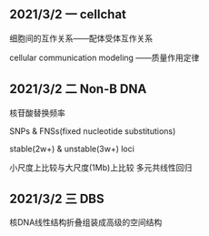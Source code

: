 ## 2021/3/2 一 cellchat

细胞间的互作关系——配体受体互作关系

cellular communication modeling  ——质量作用定律







## 2021/3/2 二 Non-B DNA

核苷酸替换频率

SNPs & FNSs(fixed nucleotide substitutions)

stable(2w+) & unstable(3w+) loci

小尺度上比较与大尺度(1Mb)上比较 多元共线性回归









## 2021/3/2 三 DBS

核DNA线性结构折叠组装成高级的空间结构







